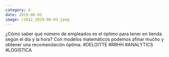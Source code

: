 ```yaml
--- 
category: A 
date: 2019-06-03 
image: /1012_2019-06-03.jpeg 
--- 
```


¿Cómo saber qué número de empleados es el óptimo para tener en tienda según el día y la hora? Con modelos matemáticos podemos afinar mucho y obtener una recomendación óptima. #DELOITTE #RRHH #ANALYTICS #LOGISTICA